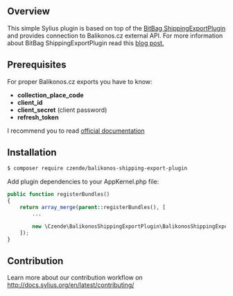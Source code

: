 ## Overview

This simple Sylius plugin is based on top of the [BitBag ShippingExportPlugin](https://github.com/BitBagCommerce/ShippingExportPlugin) and provides connection to Balikonos.cz external API. For more information about BitBag ShippingExportPlugin read this [blog post.](https://bitbag.shop/blog/bitbag-shipping-export-plugin-simple-way-to-control-shipments-in-your-online-store)

## Prerequisites

For proper Balikonos.cz exports you have to know:
- **collection_place_code**
- **client_id**
- **client_secret** (client password)
- **refresh_token**

I recommend you to read [official documentation](https://balikonos.cz/doc-api/)

## Installation

```bash
$ composer require czende/balikonos-shipping-export-plugin

```
    
Add plugin dependencies to your AppKernel.php file:

```php
public function registerBundles()
{
    return array_merge(parent::registerBundles(), [
        ...

        new \Czende\BalikonosShippingExportPlugin\BalikonosShippingExportPlugin(),
    ]);
}
```

## Contribution

Learn more about our contribution workflow on http://docs.sylius.org/en/latest/contributing/
